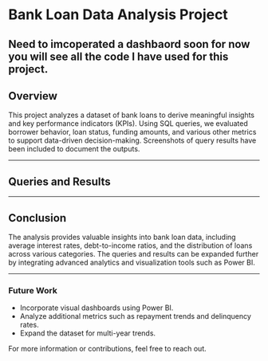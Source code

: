 
# Bank Loan Data Analysis Project

## Need to imcoperated a dashbaord soon for now you will see all the code I have used for this project.


## Overview

This project analyzes a dataset of bank loans to derive meaningful insights and key performance indicators (KPIs). Using SQL queries, we evaluated borrower behavior, loan status, funding amounts, and various other metrics to support data-driven decision-making. Screenshots of query results have been included to document the outputs.

---

## Queries and Results


---

## Conclusion

The analysis provides valuable insights into bank loan data, including average interest rates, debt-to-income ratios, and the distribution of loans across various categories. The queries and results can be expanded further by integrating advanced analytics and visualization tools such as Power BI.

---

### Future Work
- Incorporate visual dashboards using Power BI.
- Analyze additional metrics such as repayment trends and delinquency rates.
- Expand the dataset for multi-year trends.

For more information or contributions, feel free to reach out.
